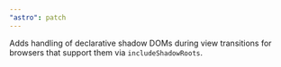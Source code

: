 ```yaml
---
"astro": patch
---
```


Adds handling of declarative shadow DOMs during view transitions for browsers that support them via `includeShadowRoots`.
